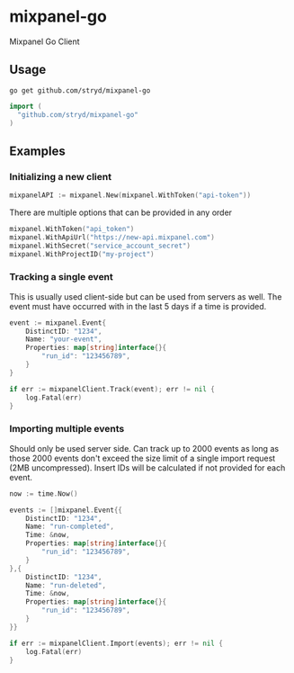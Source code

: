 # mixpanel-go

Mixpanel Go Client

## Usage

`go get github.com/stryd/mixpanel-go`

```go
import (
  "github.com/stryd/mixpanel-go"
)
```
## Examples

### Initializing a new client

```go
mixpanelAPI := mixpanel.New(mixpanel.WithToken("api-token"))
```

There are multiple options that can be provided in any order
```go
mixpanel.WithToken("api_token")
mixpanel.WithApiUrl("https://new-api.mixpanel.com")
mixpanel.WithSecret("service_account_secret")
mixpanel.WithProjectID("my-project")
```

### Tracking a single event

This is usually used client-side but can be used from servers as well. The event must have occurred with in the last 5 days if a time is provided.

```go
event := mixpanel.Event{
	DistinctID: "1234",
	Name: "your-event",
	Properties: map[string]interface{}{
		"run_id": "123456789",
	}
}

if err := mixpanelClient.Track(event); err != nil {
	log.Fatal(err)
}
```

### Importing multiple events

Should only be used server side. Can track up to 2000 events as long as those 2000 events don't exceed the size limit
of a single import request (2MB uncompressed). Insert IDs will be calculated if not provided for each event.

```go
now := time.Now()

events := []mixpanel.Event{{
	DistinctID: "1234",
	Name: "run-completed",
	Time: &now,
	Properties: map[string]interface{}{
		"run_id": "123456789",
	}
},{
	DistinctID: "1234", 
	Name: "run-deleted",
	Time: &now,
	Properties: map[string]interface{}{
		"run_id": "123456789",
	}
}}

if err := mixpanelClient.Import(events); err != nil {
	log.Fatal(err)
}
```
